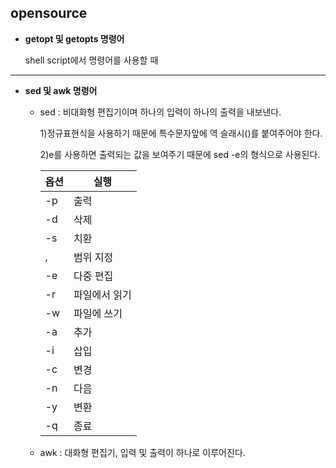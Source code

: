 ## opensource


-  **getopt 및 getopts 명령어**

    shell script에서 명령어를 사용할 때 

****
-  **sed 및 awk 명령어**

    - sed : 비대화형 편집기이며 하나의 입력이 하나의 출력을 내보낸다.
    
        1)정규표현식을 사용하기 때문에 특수문자앞에 역 슬래시(\)를 붙여주어야 한다.
        
        2)e를 사용하면 출력되는 값을 보여주기 때문에 sed -e의 형식으로 사용된다.
        
        |옵션|실행|
        |----|----|
        |-p |출력|
        |-d |삭제|
        |-s|치환|
        |,|범위 지정|
        |-e|다중 편집|
        |-r|파일에서 읽기|
        |-w|파일에 쓰기|
        |-a|추가|
        |-i|삽입|
        |-c|변경|
        |-n|다음|
        |-y|변환|
        |-q|종료
        
        
    - awk : 대화형 편집기, 입력 및 출력이 하나로 이루어진다.
